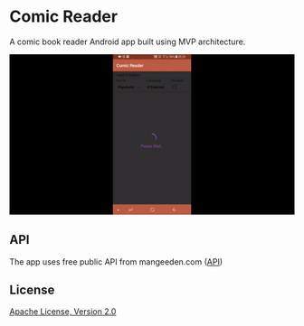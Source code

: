 # Comic Reader
A comic book reader Android app built using MVP architecture.

<img src="https://github.com/hemendra-sharma/ComicReader/blob/master/gif/recording.gif?raw=true"/>

## API
The app uses free public API from mangeeden.com ([API](https://www.mangaeden.com/api/))

## License
[Apache License, Version 2.0](https://www.apache.org/licenses/LICENSE-2.0)
